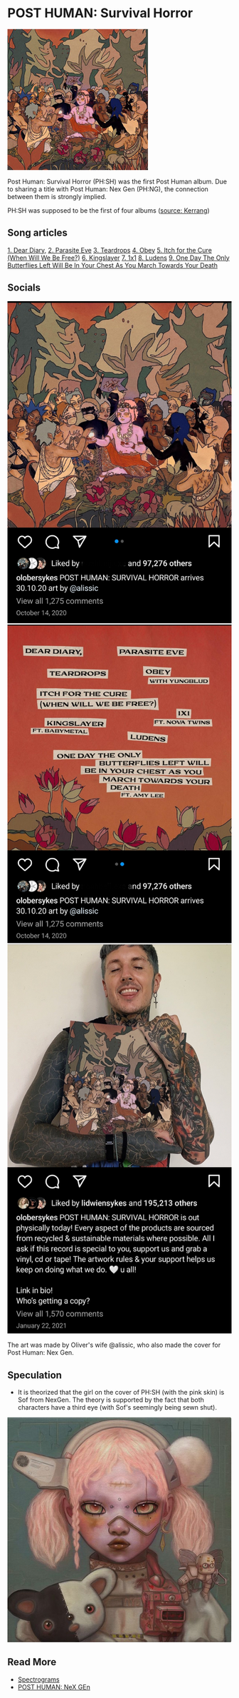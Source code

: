 # POST HUMAN: Survival Horror

![](../../Resources/sof/img.png)

Post Human: Survival Horror (PH:SH) was the first Post Human album. Due to sharing 
a title with Post Human: Nex Gen (PH:NG), the connection between them is strongly implied. 

PH:SH was supposed to be the first of four albums 
([source: Kerrang](https://www.kerrang.com/oli-sykes-on-bring-me-the-horizons-post-human-ep-series-theres-gonna-be-a-record-for-everyone))

## Song articles

[1. Dear Diary,](song-dear-diary)
[2. Parasite Eve](song-parasite-eve)
[3. Teardrops](song-teardrops)
[4. Obey](song-obey)
[5. Itch for the Cure (When Will We Be Free?)](song-kingslayer-itch)
[6. Kingslayer](song-kingslayer-itch)
[7. 1x1](song-1x1)
[8. Ludens](song-ludens)
[9. One Day The Only Butterflies Left Will Be In Your Chest As You March Towards Your Death](song-butterflies)

## Socials

![](../../Resources/ph1/insta_2020_10_14_ph1.jpg)
![](../../Resources/ph1/insta_2020_10_14_ph-back.jpg)
![](../../Resources/ph1/insta_2021_01_22_ph1_physical.jpg)

The art was made by Oliver's wife @alissic, who also made the cover for Post Human: 
Nex Gen.

## Speculation

- It is theorized that the girl on the cover of PH:SH (with the pink skin) is Sof 
from NexGen. The theory is supported by the fact that both characters have a third eye 
(with Sof's seemingly being sewn shut).

![](../../Resources/album_cover.png)

## Read More

- [Spectrograms](spectrograms)
- [POST HUMAN: NeX GEn](ph-nex-gen)
